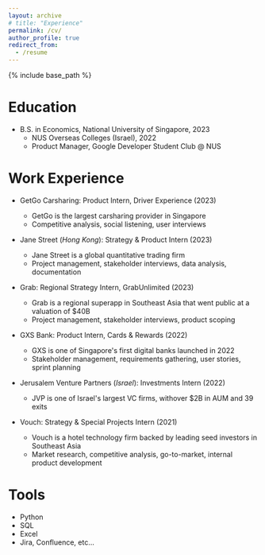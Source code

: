 ```yaml
---
layout: archive
# title: "Experience"
permalink: /cv/
author_profile: true
redirect_from:
  - /resume
---
```


{% include base_path %}

Education
======
* B.S. in Economics, National University of Singapore, 2023
  * NUS Overseas Colleges (Israel), 2022
  * Product Manager, Google Developer Student Club @ NUS

Work Experience
======
* GetGo Carsharing: Product Intern, Driver Experience (2023)
  * GetGo is the largest carsharing provider in Singapore
  * Competitive analysis, social listening, user interviews

* Jane Street (*Hong Kong*): Strategy & Product Intern (2023)
  * Jane Street is a global quantitative trading firm
  * Project management, stakeholder interviews, data analysis, documentation

* Grab: Regional Strategy Intern, GrabUnlimited (2023)
  * Grab is a regional superapp in Southeast Asia that went public at a valuation of $40B
  * Project management, stakeholder interviews, product scoping

* GXS Bank: Product Intern, Cards & Rewards (2022)
  * GXS is one of Singapore's first digital banks launched in 2022
  * Stakeholder management, requirements gathering, user stories, sprint planning

* Jerusalem Venture Partners (*Israel*): Investments Intern (2022)
  * JVP is one of Israel's largest VC firms, withover $2B in AUM and 39 exits

* Vouch: Strategy & Special Projects Intern (2021)
  * Vouch is a hotel technology firm backed by leading seed investors in Southeast Asia
  * Market research, competitive analysis, go-to-market, internal product development

Tools
======
* Python
* SQL
* Excel
* Jira, Confluence, etc...

<!-- Publications
======
  <ul>{% for post in site.publications %}
    {% include archive-single-cv.html %}
  {% endfor %}</ul>
  
Talks
======
  <ul>{% for post in site.talks %}
    {% include archive-single-talk-cv.html %}
  {% endfor %}</ul>
  
Teaching
======
  <ul>{% for post in site.teaching %}
    {% include archive-single-cv.html %}
  {% endfor %}</ul> -->
  
<!-- Service and leadership
======
* Currently signed in to 43 different slack teams -->
